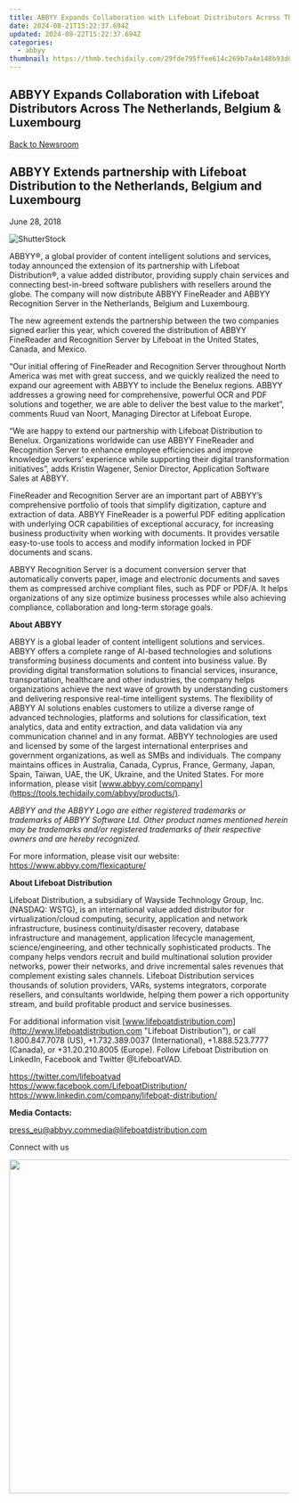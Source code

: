 ```yaml
---
title: ABBYY Expands Collaboration with Lifeboat Distributors Across The Netherlands, Belgium & Luxembourg
date: 2024-08-21T15:22:37.694Z
updated: 2024-08-22T15:22:37.694Z
categories:
  - abbyy
thumbnail: https://thmb.techidaily.com/29fde795ffee614c269b7a4e148b93d0201f16c6e463e2b9427b9aa8d21b5faf.jpg
---
```


## ABBYY Expands Collaboration with Lifeboat Distributors Across The Netherlands, Belgium & Luxembourg

[Back to Newsroom](https://tools.techidaily.com/abbyy/products/)

## ABBYY Extends partnership with Lifeboat Distribution to the Netherlands, Belgium and Luxembourg

June 28, 2018

![ShutterStock](https://content.abbyy.com/-/media/project/abbyy/abbyy/branchtemplates/shutterstock_1272462163_1296-x-729.jpg?h=729&iar=0&w=1296)

ABBYY®, a global provider of content intelligent solutions and services, today announced the extension of its partnership with Lifeboat Distribution®, a value added distributor, providing supply chain services and connecting best-in-breed software publishers with resellers around the globe. The company will now distribute ABBYY FineReader and ABBYY Recognition Server in the Netherlands, Belgium and Luxembourg. 

The new agreement extends the partnership between the two companies signed earlier this year, which covered the distribution of ABBYY FineReader and Recognition Server by Lifeboat in the United States, Canada, and Mexico.

“Our initial offering of FineReader and Recognition Server throughout North America was met with great success, and we quickly realized the need to expand our agreement with ABBYY to include the Benelux regions. ABBYY addresses a growing need for comprehensive, powerful OCR and PDF solutions and together, we are able to deliver the best value to the market”, comments Ruud van Noort, Managing Director at Lifeboat Europe.

“We are happy to extend our partnership with Lifeboat Distribution to Benelux. Organizations worldwide can use ABBYY FineReader and Recognition Server to enhance employee efficiencies and improve knowledge workers’ experience while supporting their digital transformation initiatives”, adds Kristin Wagener, Senior Director, Application Software Sales at ABBYY.

FineReader and Recognition Server are an important part of ABBYY’s comprehensive portfolio of tools that simplify digitization, capture and extraction of data. ABBYY FineReader is a powerful PDF editing application with underlying OCR capabilities of exceptional accuracy, for increasing business productivity when working with documents. It provides versatile easy-to-use tools to access and modify information locked in PDF documents and scans.

ABBYY Recognition Server is a document conversion server that automatically converts paper, image and electronic documents and saves them as compressed archive compliant files, such as PDF or PDF/A. It helps organizations of any size optimize business processes while also achieving compliance, collaboration and long-term storage goals.  
  
**About ABBYY** 

ABBYY is a global leader of content intelligent solutions and services. ABBYY offers a complete range of AI-based technologies and solutions transforming business documents and content into business value. By providing digital transformation solutions to financial services, insurance, transportation, healthcare and other industries, the company helps organizations achieve the next wave of growth by understanding customers and delivering responsive real-time intelligent systems. The flexibility of ABBYY AI solutions enables customers to utilize a diverse range of advanced technologies, platforms and solutions for classification, text analytics, data and entity extraction, and data validation via any communication channel and in any format. ABBYY technologies are used and licensed by some of the largest international enterprises and government organizations, as well as SMBs and individuals. The company maintains offices in Australia, Canada, Cyprus, France, Germany, Japan, Spain, Taiwan, UAE, the UK, Ukraine, and the United States. For more information, please visit [www.abbyy.com/company](https://tools.techidaily.com/abbyy/products/).

_ABBYY and the ABBYY Logo are either registered trademarks or trademarks of ABBYY Software Ltd. Other product names mentioned herein may be trademarks and/or registered trademarks of their respective owners and are hereby recognized._

For more information, please visit our website: <https://www.abbyy.com/flexicapture/>

**About Lifeboat Distribution**

Lifeboat Distribution, a subsidiary of Wayside Technology Group, Inc. (NASDAQ: WSTG), is an international value added distributor for virtualization/cloud computing, security, application and network infrastructure, business continuity/disaster recovery, database infrastructure and management, application lifecycle management, science/engineering, and other technically sophisticated products. The company helps vendors recruit and build multinational solution provider networks, power their networks, and drive incremental sales revenues that complement existing sales channels. Lifeboat Distribution services thousands of solution providers, VARs, systems integrators, corporate resellers, and consultants worldwide, helping them power a rich opportunity stream, and build profitable product and service businesses.

For additional information visit [www.lifeboatdistribution.com](http://www.lifeboatdistribution.com "Lifeboat Distribution"), or call 1.800.847.7078 (US), +1.732.389.0037 (International), +1.888.523.7777 (Canada), or +31.20.210.8005 (Europe). Follow Lifeboat Distribution on LinkedIn, Facebook and Twitter @LifeboatVAD.

<https://twitter.com/lifeboatvad>  
<https://www.facebook.com/LifeboatDistribution/>   
<https://www.linkedin.com/company/lifeboat-distribution/>

**Media Contacts:**

[press\_eu@abbyy.com](https://tools.techidaily.com/abbyy/products/)[media@lifeboatdistribution.com](https://tools.techidaily.com/abbyy/products/)  
  
  
Connect with us

<ins class="adsbygoogle"
     style="display:block"
     data-ad-format="autorelaxed"
     data-ad-client="ca-pub-7571918770474297"
     data-ad-slot="1223367746"></ins>



<ins class="adsbygoogle"
     style="display:block"
     data-ad-client="ca-pub-7571918770474297"
     data-ad-slot="8358498916"
     data-ad-format="auto"
     data-full-width-responsive="true"></ins>

<!-- affiliate ads begin -->
<a href="https://appsumo.8odi.net/c/5597632/2082535/7443" target="_top" id="2082535"><img src="//a.impactradius-go.com/display-ad/7443-2082535" border="0" alt="" width="1200" height="600"/></a><img height="0" width="0" src="https://appsumo.8odi.net/i/5597632/2082535/7443" style="position:absolute;visibility:hidden;" border="0" />
<!-- affiliate ads end -->